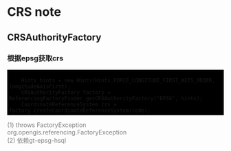 # CRS note
## CRSAuthorityFactory
### 根据epsg获取crs
<div  style="background-color:black;padding:4px">
<code>
    Hints hints = new Hints(Hints.FORCE_LONGITUDE_FIRST_AXIS_ORDER, longitudeAxisFirst);
    CRSAuthorityFactory factory = ReferencingFactoryFinder.getCRSAuthorityFactory("EPSG", hints);
    CoordinateReferenceSystem crs = factory.createCoordinateReferenceSystem(code);
</code>
</div>
<p style="color:gray">
    (1) throws FactoryException</br>
    org.opengis.referencing.FactoryException</br>
    (2) 依赖gt-epsg-hsql
</p>